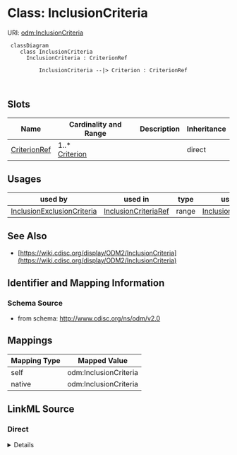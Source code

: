 # Class: InclusionCriteria



URI: [odm:InclusionCriteria](http://www.cdisc.org/ns/odm/v2.0/InclusionCriteria)



```mermaid
 classDiagram
    class InclusionCriteria
      InclusionCriteria : CriterionRef
        
          InclusionCriteria --|> Criterion : CriterionRef
        
      
```




<!-- no inheritance hierarchy -->


## Slots

| Name | Cardinality and Range | Description | Inheritance |
| ---  | --- | --- | --- |
| [CriterionRef](CriterionRef.md) | 1..* <br/> [Criterion](Criterion.md) |  | direct |





## Usages

| used by | used in | type | used |
| ---  | --- | --- | --- |
| [InclusionExclusionCriteria](InclusionExclusionCriteria.md) | [InclusionCriteriaRef](InclusionCriteriaRef.md) | range | [InclusionCriteria](InclusionCriteria.md) |






## See Also

* [https://wiki.cdisc.org/display/ODM2/InclusionCriteria](https://wiki.cdisc.org/display/ODM2/InclusionCriteria)

## Identifier and Mapping Information







### Schema Source


* from schema: http://www.cdisc.org/ns/odm/v2.0





## Mappings

| Mapping Type | Mapped Value |
| ---  | ---  |
| self | odm:InclusionCriteria |
| native | odm:InclusionCriteria |





## LinkML Source

<!-- TODO: investigate https://stackoverflow.com/questions/37606292/how-to-create-tabbed-code-blocks-in-mkdocs-or-sphinx -->

### Direct

<details>
```yaml
name: InclusionCriteria
from_schema: http://www.cdisc.org/ns/odm/v2.0
see_also:
- https://wiki.cdisc.org/display/ODM2/InclusionCriteria
slots:
- CriterionRef
slot_usage:
  CriterionRef:
    name: CriterionRef
    multivalued: true
    domain_of:
    - InclusionCriteria
    - ExclusionCriteria
    - EntryCriteria
    - ExitCriteria
    range: Criterion
    required: true
    inlined: true
    inlined_as_list: true
    minimum_cardinality: 1
class_uri: odm:InclusionCriteria

```
</details>

### Induced

<details>
```yaml
name: InclusionCriteria
from_schema: http://www.cdisc.org/ns/odm/v2.0
see_also:
- https://wiki.cdisc.org/display/ODM2/InclusionCriteria
slot_usage:
  CriterionRef:
    name: CriterionRef
    multivalued: true
    domain_of:
    - InclusionCriteria
    - ExclusionCriteria
    - EntryCriteria
    - ExitCriteria
    range: Criterion
    required: true
    inlined: true
    inlined_as_list: true
    minimum_cardinality: 1
attributes:
  CriterionRef:
    name: CriterionRef
    from_schema: http://www.cdisc.org/ns/odm/v2.0
    rank: 1000
    multivalued: true
    alias: CriterionRef
    owner: InclusionCriteria
    domain_of:
    - InclusionCriteria
    - ExclusionCriteria
    - EntryCriteria
    - ExitCriteria
    range: Criterion
    required: true
    inlined: true
    inlined_as_list: true
    minimum_cardinality: 1
class_uri: odm:InclusionCriteria

```
</details>
